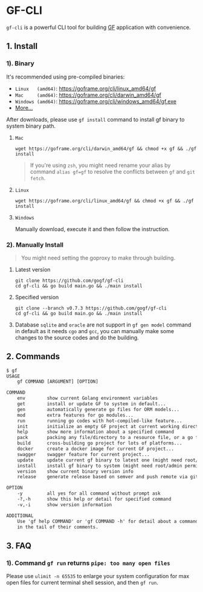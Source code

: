 # GF-CLI

`gf-cli` is a powerful CLI tool for building [GF](https://goframe.org) application with convenience.

## 1. Install

### 1). Binary
It's recommended using pre-compiled binaries:
- `Linux   (amd64)`: https://goframe.org/cli/linux_amd64/gf
- `Mac     (amd64)`: https://goframe.org/cli/darwin_amd64/gf
- `Windows (amd64)`: https://goframe.org/cli/windows_amd64/gf.exe
- [More...](https://goframe.org/cli)

After downloads, please use `gf install` command to install gf binary to system binary path.

1. `Mac`
    ```shell
    wget https://goframe.org/cli/darwin_amd64/gf && chmod +x gf && ./gf install
    ```
   > If you're using `zsh`, you might need rename your alias by command `alias gf=gf` to resolve the conflicts between `gf` and `git fetch`.
                                                                                                                          
1. `Linux` 
    ```shell
    wget https://goframe.org/cli/linux_amd64/gf && chmod +x gf && ./gf install
    ```
                                                                                                                  
1. `Windows`

    Manually download, execute it and then follow the instruction.

### 2). Manually Install

> You might need setting the goproxy to make through building.

1. Latest version
    ```
    git clone https://github.com/gogf/gf-cli
    cd gf-cli && go build main.go && ./main install
    ```
1. Specified version
    ```
    git clone --branch v0.7.3 https://github.com/gogf/gf-cli
    cd gf-cli && go build main.go && ./main install
    ```
1. Database `sqlite` and `oracle` are not support in `gf gen model` command in default as it needs `cgo` and `gcc`, you can manually make some changes to the source codes and do the building.

## 2. Commands
```html
$ gf
USAGE
    gf COMMAND [ARGUMENT] [OPTION]

COMMAND
    env        show current Golang environment variables
    get        install or update GF to system in default...
    gen        automatically generate go files for ORM models...
    mod        extra features for go modules...
    run        running go codes with hot-compiled-like feature...
    init       initialize an empty GF project at current working directory...
    help       show more information about a specified command
    pack       packing any file/directory to a resource file, or a go file...
    build      cross-building go project for lots of platforms...
    docker     create a docker image for current GF project...
    swagger    swagger feature for current project...
    update     update current gf binary to latest one (might need root/admin permission)
    install    install gf binary to system (might need root/admin permission)
    version    show current binary version info
    release    generate release based on semver and push remote via git

OPTION
    -y         all yes for all command without prompt ask
    -?,-h      show this help or detail for specified command
    -v,-i      show version information

ADDITIONAL
    Use 'gf help COMMAND' or 'gf COMMAND -h' for detail about a command, which has '...'
    in the tail of their comments.
```

## 3. FAQ

### 1). Command `gf run` returns `pipe: too many open files`

Please use `ulimit -n 65535` to enlarge your system configuration for max open files for current terminal shell session, and then `gf run`.







